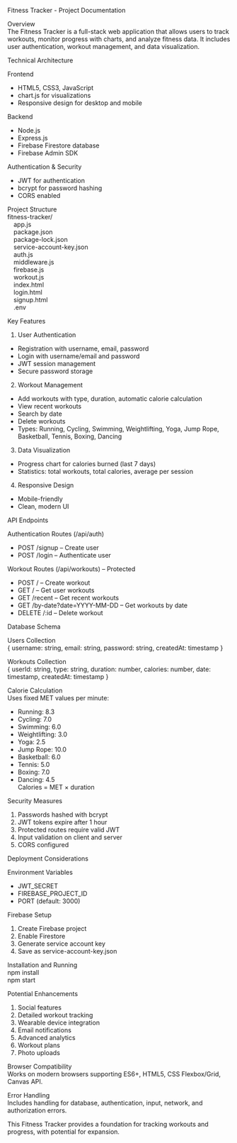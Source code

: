 Fitness Tracker - Project Documentation

Overview  
The Fitness Tracker is a full-stack web application that allows users to track workouts, monitor progress with charts, and analyze fitness data. It includes user authentication, workout management, and data visualization.

Technical Architecture

Frontend  
- HTML5, CSS3, JavaScript  
- chart.js for visualizations  
- Responsive design for desktop and mobile

Backend  
- Node.js  
- Express.js  
- Firebase Firestore database  
- Firebase Admin SDK

Authentication & Security  
- JWT for authentication  
- bcrypt for password hashing  
- CORS enabled

Project Structure  
fitness-tracker/  
 app.js  
 package.json  
 package-lock.json  
 service-account-key.json  
 auth.js  
 middleware.js  
 firebase.js  
 workout.js  
 index.html  
 login.html  
 signup.html  
 .env

Key Features

1. User Authentication  
- Registration with username, email, password  
- Login with username/email and password  
- JWT session management  
- Secure password storage

2. Workout Management  
- Add workouts with type, duration, automatic calorie calculation  
- View recent workouts  
- Search by date  
- Delete workouts  
- Types: Running, Cycling, Swimming, Weightlifting, Yoga, Jump Rope, Basketball, Tennis, Boxing, Dancing

3. Data Visualization  
- Progress chart for calories burned (last 7 days)  
- Statistics: total workouts, total calories, average per session

4. Responsive Design  
- Mobile-friendly  
- Clean, modern UI

API Endpoints

Authentication Routes (/api/auth)  
- POST /signup – Create user  
- POST /login – Authenticate user

Workout Routes (/api/workouts) – Protected  
- POST / – Create workout  
- GET / – Get user workouts  
- GET /recent – Get recent workouts  
- GET /by-date?date=YYYY-MM-DD – Get workouts by date  
- DELETE /:id – Delete workout

Database Schema

Users Collection  
{ username: string, email: string, password: string, createdAt: timestamp }

Workouts Collection  
{ userId: string, type: string, duration: number, calories: number, date: timestamp, createdAt: timestamp }

Calorie Calculation  
Uses fixed MET values per minute:  
- Running: 8.3  
- Cycling: 7.0  
- Swimming: 6.0  
- Weightlifting: 3.0  
- Yoga: 2.5  
- Jump Rope: 10.0  
- Basketball: 6.0  
- Tennis: 5.0  
- Boxing: 7.0  
- Dancing: 4.5  
Calories = MET × duration

Security Measures  
1. Passwords hashed with bcrypt  
2. JWT tokens expire after 1 hour  
3. Protected routes require valid JWT  
4. Input validation on client and server  
5. CORS configured

Deployment Considerations

Environment Variables  
- JWT_SECRET  
- FIREBASE_PROJECT_ID  
- PORT (default: 3000)

Firebase Setup  
1. Create Firebase project  
2. Enable Firestore  
3. Generate service account key  
4. Save as service-account-key.json

Installation and Running  
npm install  
npm start

Potential Enhancements  
1. Social features  
2. Detailed workout tracking  
3. Wearable device integration  
4. Email notifications  
5. Advanced analytics  
6. Workout plans  
7. Photo uploads

Browser Compatibility  
Works on modern browsers supporting ES6+, HTML5, CSS Flexbox/Grid, Canvas API.

Error Handling  
Includes handling for database, authentication, input, network, and authorization errors.

This Fitness Tracker provides a foundation for tracking workouts and progress, with potential for expansion.
